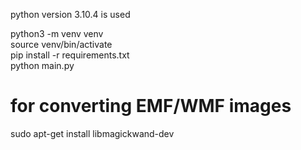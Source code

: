 python version 3.10.4 is used


python3 -m venv venv \
source venv/bin/activate \
pip install -r requirements.txt \
python main.py

# for converting EMF/WMF images
sudo apt-get install libmagickwand-dev

